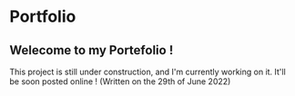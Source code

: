 # Portfolio

## Welecome to my Portefolio !

This project is still under construction, and I'm currently working on it. It'll be soon posted online ! (Written on the 29th of June 2022)
